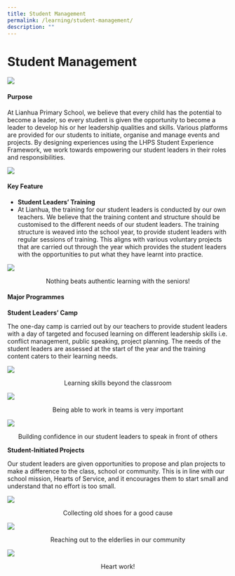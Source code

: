 ```yaml
---
title: Student Management
permalink: /learning/student-management/
description: ""
---
```

# Student Management
![](/images/Learning/Student%20Management/image1.jpg)

#### Purpose

At Lianhua Primary School, we believe that every child has the potential to become a leader, so every student is given the opportunity to become a leader to develop his or her leadership qualities and skills. Various platforms are provided for our students to initiate, organise and manage events and projects. By designing experiences using the LHPS Student Experience Framework, we work towards empowering our student leaders in their roles and responsibilities.

![](/images/Learning/Student%20Management/image3.png)

#### Key Feature

*   **Student Leaders’ Training**
*   At Lianhua, the training for our student leaders is conducted by our own teachers. We believe that the training content and structure should be customised to the different needs of our student leaders. The training structure is weaved into the school year, to provide student leaders with regular sessions of training. This aligns with various voluntary projects that are carried out through the year which provides the student leaders with the opportunities to put what they have learnt into practice.

![](/images/Learning/Student%20Management/image2.jpg)

<center>Nothing beats authentic learning with the seniors!</center>

#### Major Programmes

**Student Leaders’ Camp**

The one-day camp is carried out by our teachers to provide student leaders with a day of targeted and focused learning on different leadership skills i.e. conflict management, public speaking, project planning. The needs of the student leaders are assessed at the start of the year and the training content caters to their learning needs.

![](/images/Learning/Student%20Management/image5.jpg)

<center>Learning skills beyond the classroom</center>

![](/images/Learning/Student%20Management/image4.jpg)

<center>Being able to work in teams is very important</center>

![](/images/Learning/Student%20Management/image7.jpg)

<center>Building confidence in our student leaders to speak in front of others</center>

**Student-Initiated Projects**

Our student leaders are given opportunities to propose and plan projects to make a difference to the class, school or community. This is in line with our school mission, Hearts of Service, and it encourages them to start small and understand that no effort is too small.

![](/images/Learning/Student%20Management/image6.jpg)

<center>Collecting old shoes for a good cause</center>

![](/images/Learning/Student%20Management/image9.jpg)

<center>Reaching out to the elderlies in our community</center>


![](/images/Learning/Student%20Management/image8.jpg)

<center>Heart work!</center>
